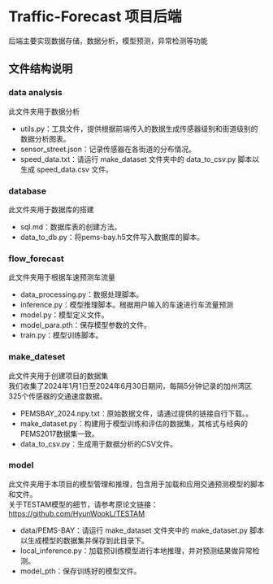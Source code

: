 # Traffic-Forecast 项目后端

后端主要实现数据存储，数据分析，模型预测，异常检测等功能

## 文件结构说明

### data analysis

此文件夹用于数据分析

- utils.py：工具文件，提供根据前端传入的数据生成传感器级别和街道级别的数据分析图表。
- sensor_street.json：记录传感器在各街道的分布情况。
- speed_data.txt：请运行 make_dataset 文件夹中的 data_to_csv.py 脚本以生成 speed_data.csv 文件。

### database

此文件夹用于数据库的搭建

- sql.md：数据库表的创建方法。
- data_to_db.py：将pems-bay.h5文件写入数据库的脚本。

### flow_forecast

此文件夹用于根据车速预测车流量

- data_processing.py：数据处理脚本。
- inference.py：模型推理脚本。根据用户输入的车速进行车流量预测
- model.py：模型定义文件。
- model_para.pth：保存模型参数的文件。
- train.py：模型训练脚本。

### make_dateset

此文件夹用于创建项目的数据集
<br>我们收集了2024年1月1日至2024年6月30日期间，每隔5分钟记录的加州湾区325个传感器的交通速度数据。

- PEMSBAY_2024.npy.txt：原始数据文件，请通过提供的链接自行下载。。
- make_dataset.py：构建用于模型训练和评估的数据集，其格式与经典的PEMS2017数据集一致。
- data_to_csv.py：生成用于数据分析的CSV文件。

### model

此文件夹用于本项目的模型管理和推理，包含用于加载和应用交通预测模型的脚本和文件。
<br> 关于TESTAM模型的细节，请参考原论文链接： https://github.com/HyunWookL/TESTAM

- data/PEMS-BAY：请运行 make_dataset 文件夹中的 make_dataset.py 脚本以生成模型的数据集并保存到此目录下。
- local_inference.py：加载预训练模型进行本地推理，并对预测结果做异常检测。
- model_pth：保存训练好的模型文件。
